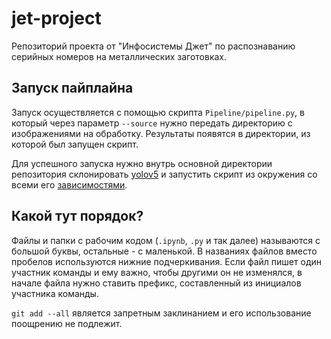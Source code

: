 # jet-project
Репозиторий проекта от "Инфосистемы Джет" по распознаванию серийных номеров на металлических заготовках.

## Запуск пайплайна

Запуск осуществляется с помощью скрипта `Pipeline/pipeline.py`, в который через параметр `--source` нужно передать директорию с изображениями на обработку. Результаты появятся в директории, из которой был запущен скрипт.

Для успешного запуска нужно внутрь основной директории репозитория склонировать [yolov5](https://github.com/ultralytics/yolov5) и запустить скрипт из окружения со всеми его [зависимостями](https://github.com/ultralytics/yolov5/blob/master/requirements.txt).

## Какой тут порядок?
Файлы и папки с рабочим кодом (`.ipynb`, `.py` и так далее) называются с большой буквы, остальные - с маленькой. В названиях файлов вместо пробелов используются нижние подчеркивания.
Если файл пишет один участник команды и ему важно, чтобы другими он не изменялся, в начале файла нужно ставить префикс, составленный из инициалов участника команды.

`git add --all` является запретным заклинанием и его использование поощрению не подлежит.
